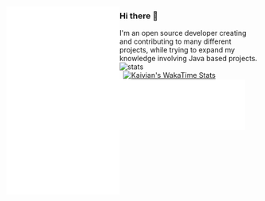 [<img align="left" width="45%" alt="metrics" src="github-metrics.svg">](#)
### Hi there 👋

I'm an open source developer creating and contributing to many different projects, while trying to expand my knowledge involving Java based projects.
[<img align="left" width="50%" alt="stats" src="https://github-readme-stats.vercel.app/api?username=kaivian&show_icons=true&title_color=0366d6&icon_color=818990&bg_color=0d1117&hide_border=true&rank_icon=percentile&hide=stars,commits,prs,issues,contribs&show=reviews,discussions_started,discussions_answered,prs_merged,prs_merged_percentage&theme=dark#gh-dark-mode-only">](#)
<a href="https://wakatime.com/@Kaivian" target="_blank" rel="noopener noreferrer">
  <img src="https://github-readme-stats.vercel.app/api/wakatime?username=Kaivian&layout=compact&show_icons=true&title_color=0366d6&icon_color=818990&bg_color=0d1117&hide_border=true&theme=dark" 
       alt="Kaivian's WakaTime Stats" 
       style="width: 52%; display: block; margin: 0 auto;">
</a>
[<img align="left" width="50%" alt="metrics" src="right-metrics.svg">](#)


